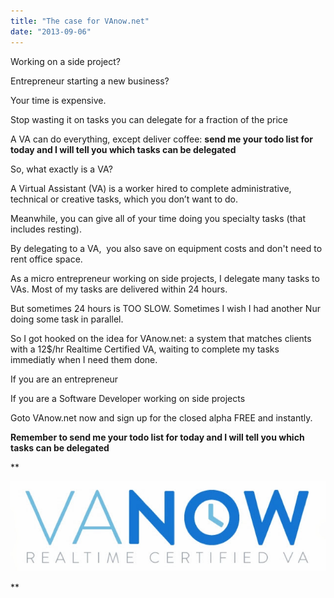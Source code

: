 ```yaml
---
title: "The case for VAnow.net"
date: "2013-09-06"
---
```


Working on a side project?

Entrepreneur starting a new business?

  

Your time is expensive.

  

Stop wasting it on tasks you can delegate for a fraction of the price

  

A VA can do everything, except deliver coffee: **send me your todo list for today and I will tell you which tasks can be delegated**

  

So, what exactly is a VA?

A Virtual Assistant (VA) is a worker hired to complete administrative, technical or creative tasks, which you don’t want to do.

  

Meanwhile, you can give all of your time doing you specialty tasks (that includes resting).

  

By delegating to a VA,  you also save on equipment costs and don't need to rent office space.

  

As a micro entrepreneur working on side projects, I delegate many tasks to VAs. Most of my tasks are delivered within 24 hours. 

  

But sometimes 24 hours is TOO SLOW. Sometimes I wish I had another Nur doing some task in parallel.

  

So I got hooked on the idea for VAnow.net: a system that matches clients with a 12$/hr Realtime Certified VA, waiting to complete my tasks immediatly when I need them done.

  

If you are an entrepreneur

If you are a Software Developer working on side projects

Goto VAnow.net now and sign up for the closed alpha FREE and instantly.

  

**Remember to send me your todo list for today and I will tell you which tasks can be delegated**

**

[![](images/blogger-image--1019858751.jpg)](https://lh5.googleusercontent.com/-xwK6Aiseq5c/Uikpce-aqbI/AAAAAAABbx0/o2uFWQUO5mY/s640/blogger-image--1019858751.jpg)

  
**
